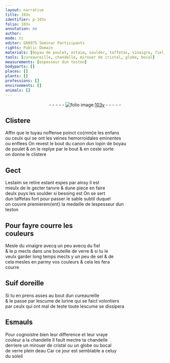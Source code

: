 ```yaml
---
layout: narrative
title: 103v
identifier: p-103v
folio: 103v
annotation: no
author:
mode: tc
editor: GR8975 Seminar Participants
rights: Public Domain
materials: [boyau de poulet, estaim, soulder, taffetas, vinaigre, fiel, verre, sel, Suif doreille, urine, Esmauls, cristal, eau]
tools: [cureaureille, chandelle, mirouer de cristal, globe, bocal]
measurements: [espesseur dun teston]
bodyparts: []
places: []
plants: []
professions: []
environments: []
animals: []
---
```


<div class="folio" align="center">- - - - - <a href="http://gallica.bnf.fr/ark:/12148/btv1b10500001g/f212.image" target="_blank"><img src="https://cu-mkp.github.io/2017-workshop-edition/assets/photo-icon.png" alt="folio image: " style="display:inline-block; margin-bottom:-3px;"/>103v</a> - - - - - </div>  
  

## Clistere

 
 Affin que le tuyau noffense poinct co{mm}e les enfans<br/> ou ceulx qui <span class="del">se</span> ont les veines hemorroidales eminentes<br/> ou enflees On revest le bout du canon dun lopin de <span class="m">boyau<br/> de poulet</span> & on le replye par le bout & en ceste sorte<br/> on donne le clistere
 
 
  

## Gect

 
 L<span class="m">estaim</span> se retire estant espes par ainsy il est<br/> mieulx de le gecter tanvre & dune piece en faire<br/> deulx puys le<span class="add">s</span> <span class="m">soulder</span> si besoing est On se sert<br/> dun <span class="m">taffetas</span> fort pour passer le sable subtil duquel<br/> on couvre premierem{ent} la medaille de l<span class="ms">espesseur dun<br/> teston</span>
 
 
  

## Pour fayre courre les<br/> couleurs

 
 Mesle du <span class="m">vinaigre</span> <span class="del">avecq</span> un peu avecq du <span class="m">fiel</span><br/> & le <span class="del">p</span> mects dans une bouteille de <span class="m">verre</span> & si tu le<br/> veulx garder long temps mects y un peu de <span class="m">sel</span> & de<br/> cela mesles en parmy vos couleurs & cela les fera<br/> courre
 
 
  

## <span class="m">Suif doreille</span>

 
 Si tu en prens asses au bout dun <span class="tl">cureaureille</span><br/> & le passe par lescume de l<span class="m">urine</span> qui se faict volontiers<br/> par ceulx qui ont mal de teste toute lescume se dissipera
 
 
  

## <span class="m">Esmauls</span>

 
 Pour cognoistre bien leur difference et leur vraye<br/> couleur a la <span class="tl">chandelle</span> Il fault mectre ta <span class="tl">chandelle</span><br/> derriere un <span class="tl">mirouer de <span class="m">cristal</span></span> ou un <span class="tl">globe</span> ou <span class="tl">bocal</span><br/> de <span class="m">verre</span> plein d<span class="m">eau</span> Car ce jour est semblable a celuy<br/> du soleil
 
